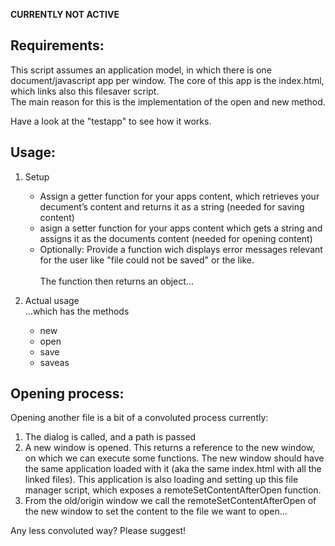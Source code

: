 **CURRENTLY NOT ACTIVE**

## Requirements:
This script assumes an application model, in which there is one document/javascript app per window. The core of this app is the index.html, which links also this filesaver script.  
The main reason for this is the implementation of the open and new method.

Have a look at the "testapp" to see how it works.

## Usage: 
1. Setup
    * Assign a getter function for your apps content, which retrieves your decument’s content and returns it as a string (needed for saving content)
    * asign a setter function for your apps content which gets a string and assigns it as the documents content (needed for opening content)
    * Optionally: Provide a function wich displays error messages relevant for the user like "file could not be saved" or the like. <br><br>The function then returns an object...

2. Actual usage <br> ...which has the methods
    * new
    * open
    * save
    * saveas

## Opening process:
Opening another file is a bit of a convoluted process currently: 

1. The dialog is called, and a path is passed
2. A new window is opened. This returns a reference to the new window, on which we can execute some functions. The new window should have the same application loaded with it (aka the same index.html with all the linked files). This application is also loading and setting up this file manager script, which exposes a remoteSetContentAfterOpen function. 
3. From the old/origin window we call the remoteSetContentAfterOpen of the new window to set the content to the file we want to open...

Any less convoluted way? Please suggest!
